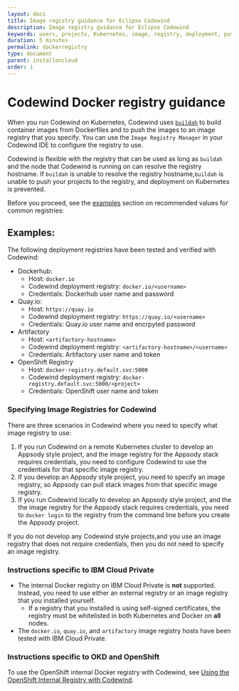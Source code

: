 ```yaml
---
layout: docs
title: Image registry guidance for Eclipse Codewind
description: Image registry guidance for Eclipse Codewind
keywords: users, projects, Kubernetes, image, registry, deployment, push
duration: 5 minutes
permalink: dockerregistry
type: document
parent: installoncloud
order: 1
---
```

# Codewind Docker registry guidance
When you run Codewind on Kubernetes, Codewind uses [`buildah`](https://github.com/containers/buildah) to build container images from Dockerfiles and to push the images to an image registry that you specify. You can use the `Image Registry Manager` in your Codewind IDE to configure the registry to use. 

Codewind is flexible with the registry that can be used as long as `buildah` and the node that Codewind is running on can resolve the registry hostname. If `buildah` is unable to resolve the registry hostname,`buildah` is unable to push your projects to the registry, and deployment on Kubernetes is prevented.

Before you proceed, see the [examples](#examples) section on recommended values for common registries:

## Examples:
The following deployment registries have been tested and verified with Codewind:
- Dockerhub:
    - Host: `docker.io`
    - Codewind deployment registry: `docker.io/<username>`
    - Credentials: Dockerhub user name and password
- Quay.io:
    - Host: `https://quay.io`
    - Codewind deployment registry: `https://quay.io/<username>`
    - Credentials: Quay.io user name and encrpyted password
- Artifactory
    - Host: `<artifactory-hostname>`
    - Codewind deployment registry: `<artifactory-hostname>/<username>`
    - Credentials: Artifactory user name and token
- OpenShift Registry
    - Host: `docker-registry.default.svc:5000`
    - Codewind deployment registry: `docker-registry.default.svc:5000/<project>`
    - Credentials: OpenShift user name and token
    
### Specifying Image Registries for Codewind 
There are three scenarios in Codewind where you need to specify what image registry to use:

1. If you run Codewind on a remote Kubernetes cluster to develop an Appsody style project, and the image registry for the Appsody stack requires credentials, you need to configure Codewind to use the credentials for that specific image registry.
2. If you develop an Appsody style project, you need to specify an image registry, so Appsody can pull stack images from that specific image registry. 
3. If you run Codewind locally to develop an Appsody style project, and the the image registry for the Appsody stack requires credentials, you need to `docker login` to the registry from the command line before you create the Appsody project. 

If you do not develop any Codewind style projects,and you use an image registry that does not require credentials, then you do not need to specify an image registry. 

### Instructions specific to IBM Cloud Private
- The internal Docker registry on IBM Cloud Private is **not** supported. Instead, you need to use either an external registry or an image registry that you installed yourself.
    - If a registry that you installed is using self-signed certificates, the registry must be whitelisted in both Kubernetes and Docker on **all** nodes.
- The `docker.io`, `quay.io`, and `artifactory` image registry hosts have been tested with IBM Cloud Private.

### Instructions specific to OKD and OpenShift
To use the OpenShift internal Docker registry with Codewind, see [Using the OpenShift Internal Registry with Codewind](https://www.eclipse.org/codewind/openshiftregistry.html).